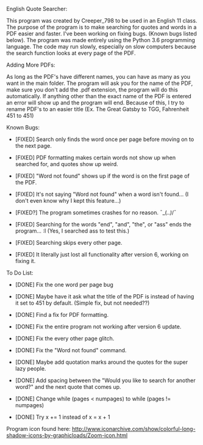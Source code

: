 English Quote Searcher:

This program was created by Creeper_798 to be used in an English 11 class. 
The purpose of the program is to make searching for quotes and words in a PDF easier and faster. 
I've been working on fixing bugs. (Known bugs listed below).
The program was made entirely using the Python 3.6 programming language.
The code may run slowly, especially on slow computers because the search function looks at every page of the PDF.


Adding More PDFs:

As long as the PDF's have different names, you can have as many as you want in the main folder.
The program will ask you for the name of the PDF, make sure you don't add the .pdf extension, the program will do this automatically.
If anything other than the exact name of the PDF is entered an error will show up and the program will end.
Because of this, I try to rename PDF's to an easier title (Ex. The Great Gatsby to TGG, Fahrenheit 451 to 451)


Known Bugs:

 - [FIXED] Search only finds the word once per page before moving on to the next page.

 - [FIXED] PDF formatting makes certain words not show up when searched for, and quotes show up weird.

 - [FIXED] "Word not found" shows up if the word is on the first page of the PDF.

 - [FIXED] It's not saying "Word not found" when a word isn't found... (I don't even know why I kept this feature...)

 - [FIXED?] The program sometimes crashes for no reason. ¯\_(._.)_/¯

 - [FIXED] Searching for the words "end", "and", "the", or "ass" ends the program... :I (Yes, I searched ass to test this.)

 - [FIXED] Searching skips every other page.

 - [FIXED] It literally just lost all functionality after version 6, working on fixing it.


To Do List:

 - [DONE] Fix the one word per page bug

 - [DONE] Maybe have it ask what the title of the PDF is instead of having it set to 451 by default. (Simple fix, but not needed??)

 - [DONE] Find a fix for PDF formatting.

 - [DONE] Fix the entire program not working after version 6 update.

 - [DONE] Fix the every other page glitch.

 - [DONE] Fix the "Word not found" command.

 - [DONE] Maybe add quotation marks around the quotes for the super lazy people.

 - [DONE] Add spacing between the "Would you like to search for another word?" and the next quote that comes up.

 - [DONE] Change while (pages < numpages) to while (pages != numpages)

 - [DONE] Try x += 1 instead of x = x + 1


Program icon found here:
http://www.iconarchive.com/show/colorful-long-shadow-icons-by-graphicloads/Zoom-icon.html
